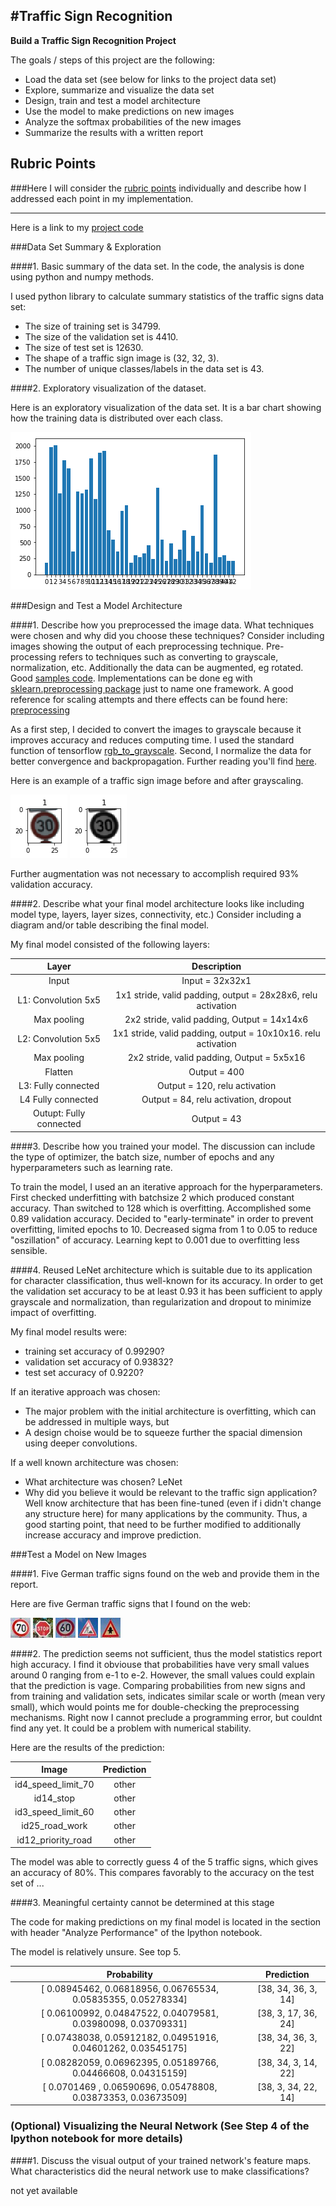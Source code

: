 #**Traffic Sign Recognition** 
---
**Build a Traffic Sign Recognition Project**

The goals / steps of this project are the following:
* Load the data set (see below for links to the project data set)
* Explore, summarize and visualize the data set
* Design, train and test a model architecture
* Use the model to make predictions on new images
* Analyze the softmax probabilities of the new images
* Summarize the results with a written report

[//]: # (Image References)

[image1]: ./examples/visualization.jpg "Visualization"
[image2]: ./examples/grayscale.jpg "Grayscaling"
[image3]: ./examples/before.jpg "Before Grayscaling"
[image4]: ./ts_downloads/id4_speed_limit_70.jpg "Traffic Sign 1"
[image5]: ./ts_downloads/id14_stop.jpg "Traffic Sign 2"
[image6]: ./ts_downloads/id3_speed_limit_60.jpg "Traffic Sign 3"
[image7]: ./ts_downloads/id25_road_work.jpg "Traffic Sign 4"
[image8]: ./ts_downloads/id12_priority_road.jpg "Traffic Sign 5"

## Rubric Points
###Here I will consider the [rubric points](https://review.udacity.com/#!/rubrics/481/view) individually and describe how I addressed each point in my implementation.  

---
Here is a link to my [project code](https://github.com/udacity/CarND-Traffic-Sign-Classifier-Project/blob/master/Traffic_Sign_Classifier.ipynb)

###Data Set Summary & Exploration

####1. Basic summary of the data set. In the code, the analysis is done using python and numpy methods.

I used python library to calculate summary statistics of the traffic
signs data set:

* The size of training set is 34799.
* The size of the validation set is 4410.
* The size of test set is 12630.
* The shape of a traffic sign image is (32, 32, 3).
* The number of unique classes/labels in the data set is 43.

####2. Exploratory visualization of the dataset.

Here is an exploratory visualization of the data set. It is a bar chart showing how the training data is distributed over each class. 

![alt text][image1]

###Design and Test a Model Architecture

####1. Describe how you preprocessed the image data. What techniques were chosen and why did you choose these techniques? Consider including images showing the output of each preprocessing technique. Pre-processing refers to techniques such as converting to grayscale, normalization, etc. Additionally the data can be augmented, eg rotated. Good [samples code](https://github.com/aleju/imgaug). Implementations can be done eg with [sklearn.preprocessing package](http://scikit-learn.org/stable/modules/preprocessing.html#preprocessing-scaler) just to name one framework. A good reference for scaling attempts and there effects can be found here: [preprocessing](http://scikit-learn.org/stable/auto_examples/preprocessing/plot_all_scaling.html#sphx-glr-auto-examples-preprocessing-plot-all-scaling-py)

As a first step, I decided to convert the images to grayscale because it improves accuracy and reduces computing time. I used the standard function of tensorflow [rgb_to_grayscale](https://www.tensorflow.org/api_docs/python/tf/image/rgb_to_grayscale).  Second, I normalize the data for better convergence and backpropagation. Further reading you'll find [here](http://www.faqs.org/faqs/ai-faq/neural-nets/part2/section-16.html). 

Here is an example of a traffic sign image before and after grayscaling.

![alt text][image3] ![alt text][image2]

Further augmentation was not necessary to accomplish required 93% validation accuracy.

####2. Describe what your final model architecture looks like including model type, layers, layer sizes, connectivity, etc.) Consider including a diagram and/or table describing the final model.

My final model consisted of the following layers:

| Layer         		|     Description	        					| 
|:---------------------:|:---------------------------------------------:| 
| Input         		| Input = 32x32x1							| 
| L1: Convolution 5x5     	| 1x1 stride, valid padding, output = 28x28x6, relu activation 	|
| Max pooling	      	| 2x2 stride,  valid padding, Output = 14x14x6 				|
| L2: Convolution 5x5	    | 1x1 stride, valid padding, output = 10x10x16. relu activation   	|
| Max pooling	      	| 2x2 stride,  valid padding, Output = 5x5x16 				|
|	Flatten					|					Output = 400  |
| L3: Fully connected		| Output = 120, relu activation				|
| L4 Fully connected		| Output = 84, relu activation, dropout |
| Outupt: Fully connected				| Output = 43								|

####3. Describe how you trained your model. The discussion can include the type of optimizer, the batch size, number of epochs and any hyperparameters such as learning rate.

To train the model, I used an an iterative approach for the hyperparameters. First checked underfitting with batchsize 2 which produced constant accuracy. Than switched to 128 which is overfitting. Accomplished some 0.89 validation accuracy. Decided to "early-terminate" in order to prevent overfitting, limited epochs to 10. Decreased sigma from 1 to 0.05 to reduce "oszillation" of accuracy. Learning kept to 0.001 due to overfitting less sensible.

####4. Reused LeNet architecture which is suitable due to its application for character classification, thus well-known for its accuracy. In order to get the validation set accuracy to be at least 0.93 it has been sufficient to apply grayscale and normalization, than regularization and dropout to minimize impact of overfitting.

My final model results were:
* training set accuracy of 0.99290?
* validation set accuracy of 0.93832? 
* test set accuracy of 0.9220?

If an iterative approach was chosen:
* The major problem with the initial architecture is overfitting, which can be addressed in multiple ways, but 
* A design choise would be to squeeze further the spacial dimension using deeper convolutions.

If a well known architecture was chosen:
* What architecture was chosen? LeNet
* Why did you believe it would be relevant to the traffic sign application? Well know architecture that has been fine-tuned (even if i didn't change any structure here) for many applications by the community. Thus, a good starting point, that need to be further modified to additionally increase accuracy and improve prediction.  
 
###Test a Model on New Images

####1. Five German traffic signs found on the web and provide them in the report. 

Here are five German traffic signs that I found on the web:

![alt text][image4] ![alt text][image5] ![alt text][image6] 
![alt text][image7] ![alt text][image8]

####2. The prediction seems not sufficient, thus the model statistics report high accuracy. I find it obviouse that probabilities have very small values around 0 ranging from e-1 to e-2. However, the small values could explain that the prediction is vage. Comparing probabilities from new signs and from training and validation sets, indicates similar scale or worth (mean very small), which would points me for double-checking the preprocessing mechanisms. Right now I cannot preclude a programming error, but couldnt find any yet. It could be a problem with numerical stability.

Here are the results of the prediction:

| Image			        |     Prediction	        					| 
|:---------------------:|:---------------------------------------------:| 
| id4_speed_limit_70  		| other   									| 
| id14_stop     			| other 										|
| id3_speed_limit_60					| other											|
| id25_road_work      		| other					 				|
| id12_priority_road		| other      							|

The model was able to correctly guess 4 of the 5 traffic signs, which gives an accuracy of 80%. This compares favorably to the accuracy on the test set of ...

####3. Meaningful certainty cannot be determined at this stage

The code for making predictions on my final model is located in the section with header "Analyze Performance" of the Ipython notebook.

The model is relatively unsure. See top 5.

| Probability         	|     Prediction	        					| 
|:---------------------:|:---------------------------------------------:| 
| [ 0.08945462,  0.06818956,  0.06765534,  0.05835355,  0.05278334]     | [38, 34, 36,  3, 14]  				| 
| [ 0.06100992,  0.04847522,  0.04079581,  0.03980098,  0.03709331]     | [38,  3, 17, 36, 24] 					|
| [ 0.07438038,  0.05912182,  0.04951916,  0.04601262,  0.03545175]					| [38, 34, 36,  3, 22]						|
| [ 0.08282059,  0.06962395,  0.05189766,  0.04466608,  0.04315159]	   	| [38, 34,  3, 14, 22]						|
| [ 0.0701469 ,  0.06590696,  0.05478808,  0.03873353,  0.03673509]			  | [38,  3, 34, 22, 14]						|




### (Optional) Visualizing the Neural Network (See Step 4 of the Ipython notebook for more details)
####1. Discuss the visual output of your trained network's feature maps. What characteristics did the neural network use to make classifications?

not yet available
